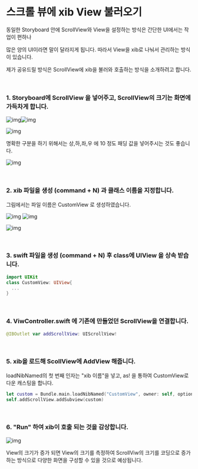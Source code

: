 # 스크롤 뷰에 xib View 불러오기

동일한 Storyboard 안에  ScrollView와 View을 설정하는 방식은 간단한 UI에서는 작업이 편하나

많은 양의 UI이라면 말이 달라지게 됩니다. 따라서 View을 xib로 나눠서 관리하는 방식이 있습니다.

제가 공유드릴 방식은  ScrollView에 xib을 불러와 호출하는 방식을 소개하려고 합니다.

<br/>

### **1.** Storyboard에 ScrollView 을 넣어주고, ScrollView의 크기는 화면에 가득차게 합니다.

![img](https://t1.daumcdn.net/cfile/tistory/9937C1465A39B0F317)![img](https://t1.daumcdn.net/cfile/tistory/996E25465A39B0F412)

![img](https://t1.daumcdn.net/cfile/tistory/995936465A39B0F414)

명확한 구분을 하기 위해서는 상,하,좌,우 에 10 정도 패딩 값을 넣어주시는 것도 좋습니다.

![img](https://t1.daumcdn.net/cfile/tistory/996FFC435A39B16A04)

<br/>

### **2.** xib 파일을 생성 (command + N) 과 클래스 이름을 지정합니다.

그림에서는 파일 이름은 CustomView 로 생성하였습니다.

![img](https://t1.daumcdn.net/cfile/tistory/998CB8465A39B1EC10)   ![img](https://t1.daumcdn.net/cfile/tistory/996B9A465A39B1D215)

![img](https://t1.daumcdn.net/cfile/tistory/997025425A39B19217)

<br/>

### **3.** swift 파일을 생성 (command + N) 후 class에 UIView 을 상속 받습니다.

```swift
import UIKit
class CustomView: UIView{
  ...
}
```

<br/>

### **4.**  ViwController.swift 에 기존에 만들었던 ScrollView을 연결합니다.

```swift
@IBOutlet var addScrollView: UIScrollView!
```

<br/>

### **5.** xib을 로드해 ScollView에 AddView 해줍니다.

loadNibNamed의 첫 번째 인자는 "xib 이름"을 넣고, as! 을 통하여 CustomView로 다운 캐스팅을 합니다.

```swift
let custom = Bundle.main.loadNibNamed("CustomView", owner: self, options: nil)?[0] as! CustomView
self.addScrollView.addSubview(custom)
```

<br/>

### **6.** "Run" 하여 xib이 호출 되는 것을 감상합니다.

![img](https://t1.daumcdn.net/cfile/tistory/9991C6425A39B21115)

View의 크기가 증가 되면 View의 크기를 측정하여 ScrollViw의 크기를 코딩으로 증가하는 방식으로 다양한 화면을 구성할 수 있을 것으로 예상됩니다.

 
